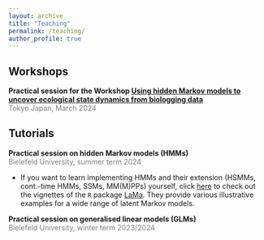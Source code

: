 ```yaml
---
layout: archive
title: "Teaching"
permalink: /teaching/
author_profile: true
---
```


## Workshops
**Practical session for the Workshop [Using hidden Markov models to uncover ecological state dynamics from biologging data](https://bls8tokyo.net/workshop/)**<br>
<span style="color:grey">Tokyo Japan, March 2024</span>


## Tutorials

**Practical session on hidden Markov models (HMMs)**<br>
<span style="color:grey">Bielefeld University, summer term 2024</span>

* If you want to learn implementing HMMs and their extension (HSMMs, cont.-time HMMs, SSMs, MM(M)PPs) yourself, click [here](https://github.com/janoleko/Lcpp/tree/main) to check out the vignettes of the `R` package [LaMa](https://janoleko.github.io/software/). They provide various illustrative examples for a wide range of latent Markov models.

**Practical session on generalised linear models (GLMs)**<br>
<span style="color:grey">Bielefeld University, winter term 2023/2024</span>
